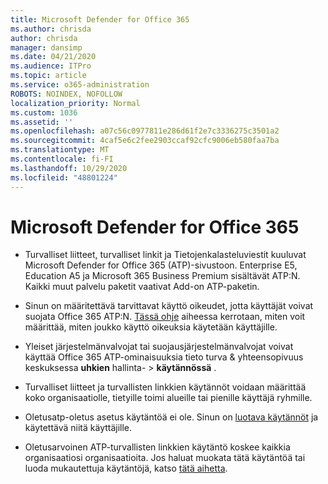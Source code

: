 ```yaml
---
title: Microsoft Defender for Office 365
ms.author: chrisda
author: chrisda
manager: dansimp
ms.date: 04/21/2020
ms.audience: ITPro
ms.topic: article
ms.service: o365-administration
ROBOTS: NOINDEX, NOFOLLOW
localization_priority: Normal
ms.custom: 1036
ms.assetid: ''
ms.openlocfilehash: a07c56c0977811e286d61f2e7c3336275c3501a2
ms.sourcegitcommit: 4caf5e6c2fee2903ccaf92cfc9006eb580faa7ba
ms.translationtype: MT
ms.contentlocale: fi-FI
ms.lasthandoff: 10/29/2020
ms.locfileid: "48801224"
---
```

# <a name="microsoft-defender-for-office-365"></a>Microsoft Defender for Office 365

- Turvalliset liitteet, turvalliset linkit ja Tietojenkalasteluviestit kuuluvat Microsoft Defender for Office 365 (ATP)-sivustoon. Enterprise E5, Education A5 ja Microsoft 365 Business Premium sisältävät ATP:N. Kaikki muut palvelu paketit vaativat Add-on ATP-paketin.

- Sinun on määritettävä tarvittavat käyttö oikeudet, jotta käyttäjät voivat suojata Office 365 ATP:N. [Tässä ohje](https://docs.microsoft.com/microsoft-365/admin/add-users/add-users) aiheessa kerrotaan, miten voit määrittää, miten joukko käyttö oikeuksia käytetään käyttäjille.

- Yleiset järjestelmänvalvojat tai suojausjärjestelmänvalvojat voivat käyttää Office 365 ATP-ominaisuuksia tieto turva & yhteensopivuus keskuksessa **uhkien** hallinta- \> **käytännössä** .

- Turvalliset liitteet ja turvallisten linkkien käytännöt voidaan määrittää koko organisaatiolle, tietyille toimi alueille tai pienille käyttäjä ryhmille.

- Oletusatp-oletus asetus käytäntöä ei ole. Sinun on [luotava käytännöt](https://docs.microsoft.com/microsoft-365/security/office-365-security/set-up-atp-safe-attachments-policies) ja käytettävä niitä käyttäjille.

- Oletusarvoinen ATP-turvallisten linkkien käytäntö koskee kaikkia organisaatiosi organisaatioita. Jos haluat muokata tätä käytäntöä tai luoda mukautettuja käytäntöjä, katso [tätä aihetta](https://docs.microsoft.com/microsoft-365/security/office-365-security/set-up-atp-safe-links-policies).
